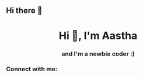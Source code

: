 ## Hi there 👋

<h1 align="center">Hi 👋, I'm Aastha</h1>
<h3 align="center">and I'm a newbie coder :)</h3>

<h3 align="left">Connect with me:</h3>
<p align="left">
</p>
